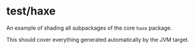 # test/haxe

An example of shading all subpackages of the core `haxe` package.

This should cover everything generated automatically by the JVM target.
